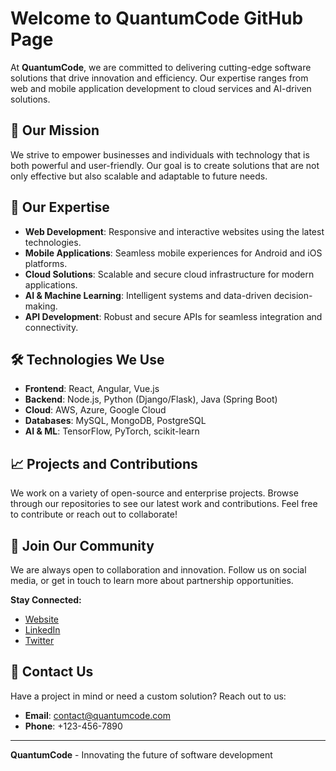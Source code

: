 # Welcome to QuantumCode GitHub Page

At **QuantumCode**, we are committed to delivering cutting-edge software solutions that drive innovation and efficiency. Our expertise ranges from web and mobile application development to cloud services and AI-driven solutions.

## 🌟 Our Mission
We strive to empower businesses and individuals with technology that is both powerful and user-friendly. Our goal is to create solutions that are not only effective but also scalable and adaptable to future needs.

## 🚀 Our Expertise
- **Web Development**: Responsive and interactive websites using the latest technologies.
- **Mobile Applications**: Seamless mobile experiences for Android and iOS platforms.
- **Cloud Solutions**: Scalable and secure cloud infrastructure for modern applications.
- **AI & Machine Learning**: Intelligent systems and data-driven decision-making.
- **API Development**: Robust and secure APIs for seamless integration and connectivity.

## 🛠️ Technologies We Use
- **Frontend**: React, Angular, Vue.js
- **Backend**: Node.js, Python (Django/Flask), Java (Spring Boot)
- **Cloud**: AWS, Azure, Google Cloud
- **Databases**: MySQL, MongoDB, PostgreSQL
- **AI & ML**: TensorFlow, PyTorch, scikit-learn

## 📈 Projects and Contributions
We work on a variety of open-source and enterprise projects. Browse through our repositories to see our latest work and contributions. Feel free to contribute or reach out to collaborate!

## 🤝 Join Our Community
We are always open to collaboration and innovation. Follow us on social media, or get in touch to learn more about partnership opportunities.

**Stay Connected:**
- [Website](https://www.quantumcode.com)
- [LinkedIn](https://www.linkedin.com/company/quantumcode)
- [Twitter](https://twitter.com/quantumcode)

## 📧 Contact Us
Have a project in mind or need a custom solution? Reach out to us:
- **Email**: contact@quantumcode.com
- **Phone**: +123-456-7890

---

**QuantumCode** - Innovating the future of software development
